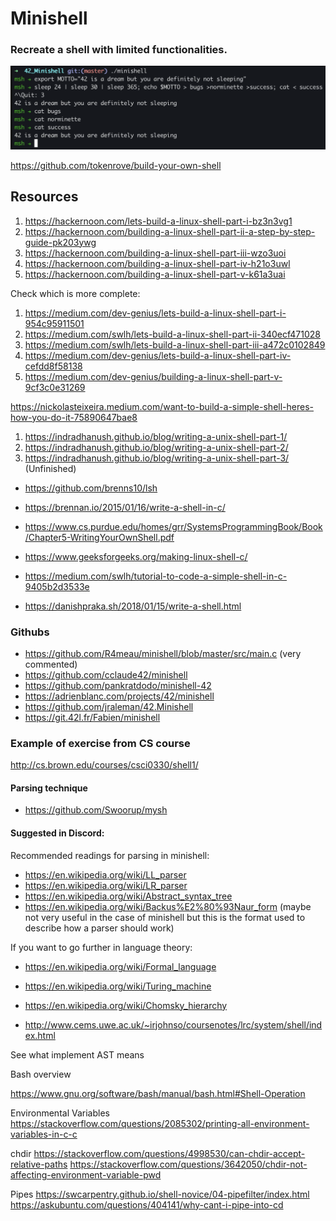 # Minishell
### Recreate a shell with limited functionalities.

![screenshot minishell](media/minishell_pic.png)

https://github.com/tokenrove/build-your-own-shell

## Resources

1. https://hackernoon.com/lets-build-a-linux-shell-part-i-bz3n3vg1
2. https://hackernoon.com/building-a-linux-shell-part-ii-a-step-by-step-guide-pk203ywg
3. https://hackernoon.com/building-a-linux-shell-part-iii-wzo3uoi
4. https://hackernoon.com/building-a-linux-shell-part-iv-h21o3uwl
5. https://hackernoon.com/building-a-linux-shell-part-v-k61a3uai

Check which is more complete:

1. https://medium.com/dev-genius/lets-build-a-linux-shell-part-i-954c95911501
2. https://medium.com/swlh/lets-build-a-linux-shell-part-ii-340ecf471028
3. https://medium.com/swlh/lets-build-a-linux-shell-part-iii-a472c0102849
4. https://medium.com/dev-genius/lets-build-a-linux-shell-part-iv-cefdd8f58138
5. https://medium.com/dev-genius/building-a-linux-shell-part-v-9cf3c0e31269

https://nickolasteixeira.medium.com/want-to-build-a-simple-shell-heres-how-you-do-it-75890647bae8

1. https://indradhanush.github.io/blog/writing-a-unix-shell-part-1/
2. https://indradhanush.github.io/blog/writing-a-unix-shell-part-2/
3. https://indradhanush.github.io/blog/writing-a-unix-shell-part-3/
(Unfinished)

- https://github.com/brenns10/lsh
- https://brennan.io/2015/01/16/write-a-shell-in-c/

- https://www.cs.purdue.edu/homes/grr/SystemsProgrammingBook/Book/Chapter5-WritingYourOwnShell.pdf
- https://www.geeksforgeeks.org/making-linux-shell-c/
- https://medium.com/swlh/tutorial-to-code-a-simple-shell-in-c-9405b2d3533e
- https://danishpraka.sh/2018/01/15/write-a-shell.html


### Githubs
- https://github.com/R4meau/minishell/blob/master/src/main.c (very commented)
- https://github.com/cclaude42/minishell
- https://github.com/pankratdodo/minishell-42
- https://adrienblanc.com/projects/42/minishell
- https://github.com/jraleman/42.Minishell
- https://git.42l.fr/Fabien/minishell

### Example of exercise from CS course
http://cs.brown.edu/courses/csci0330/shell1/

#### Parsing technique

- https://github.com/Swoorup/mysh

#### Suggested in Discord:

Recommended readings for parsing in minishell:
- https://en.wikipedia.org/wiki/LL_parser
- https://en.wikipedia.org/wiki/LR_parser
- https://en.wikipedia.org/wiki/Abstract_syntax_tree
- https://en.wikipedia.org/wiki/Backus%E2%80%93Naur_form (maybe not very useful in the case of minishell but this is the format used to describe how a parser should work)

If you want to go further in language theory:
- https://en.wikipedia.org/wiki/Formal_language
- https://en.wikipedia.org/wiki/Turing_machine
- https://en.wikipedia.org/wiki/Chomsky_hierarchy

- http://www.cems.uwe.ac.uk/~irjohnso/coursenotes/lrc/system/shell/index.html

See what implement AST means

Bash overview

https://www.gnu.org/software/bash/manual/bash.html#Shell-Operation

Environmental Variables
https://stackoverflow.com/questions/2085302/printing-all-environment-variables-in-c-c

chdir
https://stackoverflow.com/questions/4998530/can-chdir-accept-relative-paths
https://stackoverflow.com/questions/3642050/chdir-not-affecting-environment-variable-pwd

Pipes
https://swcarpentry.github.io/shell-novice/04-pipefilter/index.html
https://askubuntu.com/questions/404141/why-cant-i-pipe-into-cd
